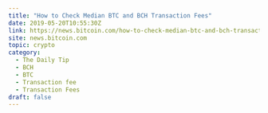 ```yaml
---
title: "How to Check Median BTC and BCH Transaction Fees"
date: 2019-05-20T10:55:30Z
link: https://news.bitcoin.com/how-to-check-median-btc-and-bch-transaction-fees/?utm_medium=RSS&utm_source=hune
site: news.bitcoin.com
topic: crypto
category:
  - The Daily Tip
  - BCH
  - BTC
  - Transaction fee
  - Transaction Fees
draft: false
---
```

